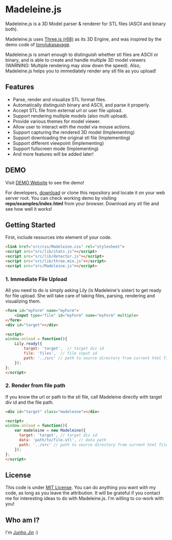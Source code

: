 # Madeleine.js

Madeleine.js is a 3D Model parser & renderer for STL files (ASCII and binary both). 

Madeleine.js uses [Three.js (r68)](http://github.com/mrdoob/three.js) as its 3D Engine, and was inspired by the demo code of [tonylukasavage](https://github.com/tonylukasavage/jsstl).

Madeleine.js is smart enough to distinguish whether stl files are ASCII or binary, and is able to create and handle multiple 3D model viewers (WARNING: Multiple rendering may slow down the speed). Also, Madeleine.js helps you to immediately render any stl file as you upload!

## Features

- Parse, render and visualize STL format files.
- Automatically distinguish binary and ASCII, and parse it properly.
- Accept STL file from external url or user file upload.
- Support rendering multiple models (also multi upload).
- Provide various themes for model viewer.
- Allow user to interact with the model via mouse actions.
- Support capturing the rendered 3D model (Implementing)
- Support downloading the original stl file (Implementing)
- Support different viewpoint (Implementing)
- Support fullscreen mode (Implementing)
- And more features will be added later!


## DEMO

Visit [DEMO Website](http://jinjunho.github.io/Madeleine.js/) to see the demo!

For developers, [download](https://github.com/JinJunho/Madeleine.js/archive/master.zip) or clone this repository and locate it on your web server root. You can check working demo by visiting **repo/examples/index.html** from your browser. Download any stl file and see how well it works!

## Getting Started 

First, include resources into <head> element of your code.

```html
<link href="src/css/Madeleine.css" rel="stylesheet">
<script src="src/lib/stats.js"></script>
<script src="src/lib/detector.js"></script>
<script src="src/lib/three.min.js"></script>
<script src="src/Madeleine.js"></script>
```

### 1. Immediate File Upload

All you need to do is simply asking Lily (is Madeleine's sister) to get ready for file upload. She will take care of taking files, parsing, rendering and visualizing them.

```html
<form id="myForm" name="myForm">
    <input type="file" id="myForm" name="myForm" multiple>
</form>
<div id="target"></div>

<script>
window.onload = function(){
    Lily.ready({
        target: 'target',  // target div id
        file: 'files',  // file input id
        path: '../src' // path to source directory from current html file
    });
}; 
</script>
```

### 2. Render from file path

If you know the url or path to the stl file, call Madeleine directly with target div id and the file path.

```html
<div id="target" class="madeleine"></div>

<script>
window.onload = function(){
    var madeleine = new Madeleine({
      target: 'target', // target div id
      data: 'path/to/file.stl', // data path
      path: '../src' // path to source directory from current html file
    });
}; 
</script>
```

## License

This code is under [MIT License](http://choosealicense.com/licenses/mit/). You can do anything you want with my code, as long as you leave the attribution. It will be grateful if you contact me for interesting ideas to do with Madeleine.js. I'm willing to co-work with you!

## Who am I?

I'm [Junho Jin](http://plrg.kaist.ac.kr/jjh) :)

